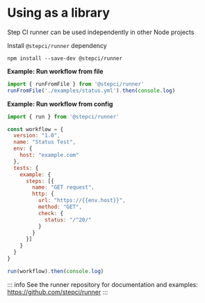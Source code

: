 # Using as a library

Step CI runner can be used independently in other Node projects

Install `@stepci/runner` dependency

```
npm install --save-dev @stepci/runner
```

**Example: Run workflow from file**

```js
import { runFromFile } from '@stepci/runner'
runFromFile('./examples/status.yml').then(console.log)
```

**Example: Run workflow from config**

```js
import { run } from '@stepci/runner'

const workflow = {
  version: "1.0",
  name: "Status Test",
  env: {
    host: "example.com"
  },
  tests: {
    example: {
      steps: [{
        name: "GET request",
        http: {
          url: "https://{{env.host}}",
          method: "GET",
          check: {
            status: "/^20/"
          }
        }
      }]
    }
  }
}

run(workflow).then(console.log)
```

::: info
See the runner repository for documentation and examples: https://github.com/stepci/runner
:::
